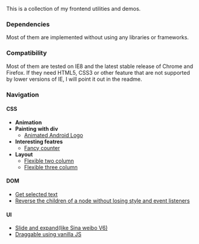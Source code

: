 This is a collection of my frontend utilities and demos.

### Dependencies

Most of them are implemented without using any libraries or frameworks.

### Compatibility

Most of them are tested on IE8 and the latest stable release of Chrome and Firefox. If they need HTML5, CSS3 or other feature that are not supported by lower versions of IE, I will point it out in the readme.

### Navigation

#### CSS

* **Animation**
* **Painting with div**
	* [Animated Android Logo](css/div-painting/div-animated-android)
* **Interesting featres**
	* [Fancy counter](css/interesting-features/fancy-counter)
* **Layout**
	* [Flexible two column](css/layout/two-or-three-flexible-column/two-column.html)
	* [Flexible three column](css/layout/two-or-three-flexible-column/three-column.html)


#### DOM
* [Get selected text](dom/get-selected-text)
* [Reverse the children of a node without losing style and event listeners](dom/reverse-chidren)

#### UI
* [Slide and expand(like Sina weibo V6)](ui/slide-and-expand)
* [Draggable using vanilla JS](ui/draggable)